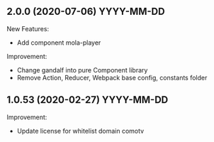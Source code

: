 ## 2.0.0 (2020-07-06)  YYYY-MM-DD
New Features:
  - Add component mola-player

Improvement:
  - Change gandalf into pure Component library
  - Remove Action, Reducer, Webpack base config, constants folder

## 1.0.53 (2020-02-27)  YYYY-MM-DD
Improvement:
  - Update license for whitelist domain comotv